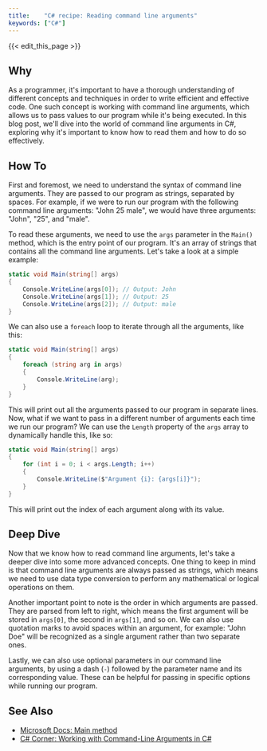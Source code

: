```yaml
---
title:    "C# recipe: Reading command line arguments"
keywords: ["C#"]
---
```


{{< edit_this_page >}}

## Why
As a programmer, it's important to have a thorough understanding of different concepts and techniques in order to write efficient and effective code. One such concept is working with command line arguments, which allows us to pass values to our program while it's being executed. In this blog post, we'll dive into the world of command line arguments in C#, exploring why it's important to know how to read them and how to do so effectively.

## How To
First and foremost, we need to understand the syntax of command line arguments. They are passed to our program as strings, separated by spaces. For example, if we were to run our program with the following command line arguments: "John 25 male", we would have three arguments: "John", "25", and "male". 

To read these arguments, we need to use the `args` parameter in the `Main()` method, which is the entry point of our program. It's an array of strings that contains all the command line arguments. Let's take a look at a simple example:

```C#
static void Main(string[] args)
{
    Console.WriteLine(args[0]); // Output: John
    Console.WriteLine(args[1]); // Output: 25
    Console.WriteLine(args[2]); // Output: male
}
```

We can also use a `foreach` loop to iterate through all the arguments, like this:

```C#
static void Main(string[] args)
{
    foreach (string arg in args)
    {
        Console.WriteLine(arg);
    }
}
```

This will print out all the arguments passed to our program in separate lines. Now, what if we want to pass in a different number of arguments each time we run our program? We can use the `Length` property of the `args` array to dynamically handle this, like so:

```C#
static void Main(string[] args)
{
    for (int i = 0; i < args.Length; i++)
    {
        Console.WriteLine($"Argument {i}: {args[i]}");
    }
}
```

This will print out the index of each argument along with its value. 

## Deep Dive
Now that we know how to read command line arguments, let's take a deeper dive into some more advanced concepts. One thing to keep in mind is that command line arguments are always passed as strings, which means we need to use data type conversion to perform any mathematical or logical operations on them. 

Another important point to note is the order in which arguments are passed. They are parsed from left to right, which means the first argument will be stored in `args[0]`, the second in `args[1]`, and so on. We can also use quotation marks to avoid spaces within an argument, for example: "John Doe" will be recognized as a single argument rather than two separate ones. 

Lastly, we can also use optional parameters in our command line arguments, by using a dash (`-`) followed by the parameter name and its corresponding value. These can be helpful for passing in specific options while running our program.

## See Also
- [Microsoft Docs: Main method](https://docs.microsoft.com/en-us/dotnet/csharp/programming-guide/main-and-command-args/)
- [C# Corner: Working with Command-Line Arguments in C#](https://www.c-sharpcorner.com/article/working-with-command-line-arguments-in-c-sharp/)